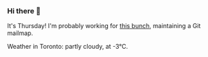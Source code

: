 ### Hi there :wave:

It's Thursday! I'm probably working for [this bunch](https://github.com/kohofinancial), maintaining a Git mailmap.

Weather in Toronto: partly cloudy, at -3°C.
